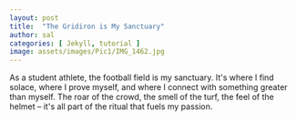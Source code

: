 ```yaml
---
layout: post
title:  "The Gridiron is My Sanctuary"
author: sal
categories: [ Jekyll, tutorial ]
image: assets/images/Pic1/IMG_1462.jpg
---
```

As a student athlete, the football field is my sanctuary. It's where I find solace, where I prove myself, and where I connect with something greater than myself. The roar of the crowd, the smell of the turf, the feel of the helmet – it's all part of the ritual that fuels my passion.
